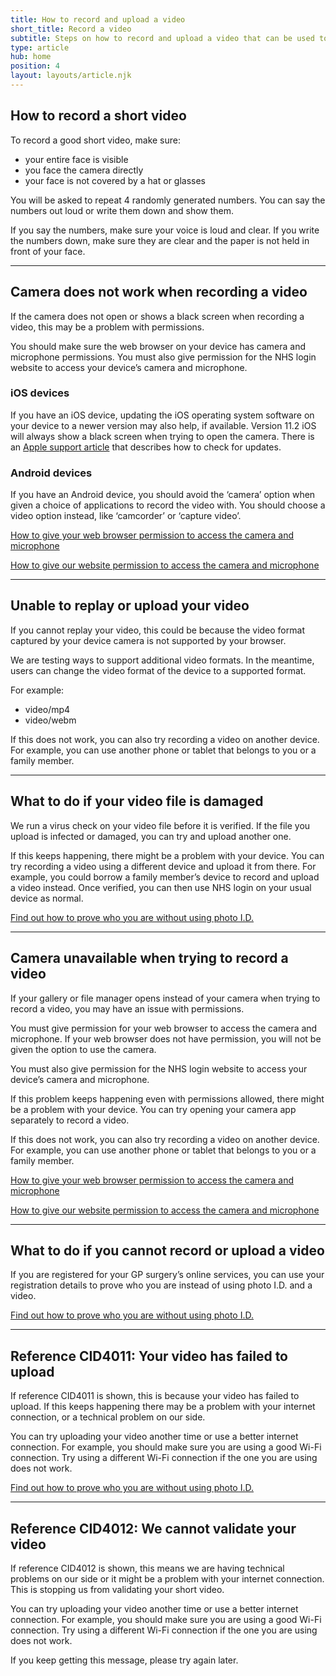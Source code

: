 ```yaml
---
title: How to record and upload a video
short_title: Record a video
subtitle: Steps on how to record and upload a video that can be used to prove who you are.
type: article
hub: home
position: 4
layout: layouts/article.njk
---
```

## How to record a short video

To record a good short video, make sure:
* your entire face is visible
* you face the camera directly
* your face is not covered by a hat or glasses

You will be asked to repeat 4 randomly generated numbers. You can say the numbers out loud or write them down and show them.

If you say the numbers, make sure your voice is loud and clear. If you write the numbers down, make sure they are clear and the paper is not held in front of your face.

***

## Camera does not work when recording a video

If the camera does not open or shows a black screen when recording a video, this may be a problem with permissions.

You should make sure the web browser on your device has camera and microphone permissions. You must also give permission for the NHS login website to access your device’s camera and microphone.

### iOS devices

If you have an iOS device, updating the iOS operating system software on your device to a newer version may also help, if available. Version 11.2 iOS will always show a black screen when trying to open the camera. There is an [Apple support article](https://support.apple.com/en-gb "Apple support article") that describes how to check for updates.

### Android devices

If you have an Android device, you should avoid the ‘camera’ option when given a choice of applications to record the video with. You should choose a video option instead, like ‘camcorder’ or ‘capture video’.

<a href="/provewhoyouare/withid/#how-to-give-your-web-browser-permission-to-access-the-camera-and-microphone">How to give your web browser permission to access the camera and microphone</a>

<a href="/provewhoyouare/withid/#how-to-give-our-website-permission-to-access-the-camera-and-microphone">How to give our website permission to access the camera and microphone</a>

***

## Unable to replay or upload your video

If you cannot replay your video, this could be because the video format captured by your device camera is not supported by your browser.

We are testing ways to support additional video formats. In the meantime, users can change the video format of the device to a supported format.

For example:
* video/mp4
* video/webm

If this does not work, you can also try recording a video on another device. For example, you can use another phone or tablet that belongs to you or a family member.

***

## What to do if your video file is damaged

We run a virus check on your video file before it is verified. If the file you upload is infected or damaged, you can try and upload another one.

If this keeps happening, there might be a problem with your device. You can try recording a video using a different device and upload it from there. For example, you could borrow a family member’s device to record and upload a video instead. Once verified, you can then use NHS login on your usual device as normal.

<a href="../provewhoyouare/withoutid">Find out how to prove who you are without using photo I.D.</a>

***

## Camera unavailable when trying to record a video

If your gallery or file manager opens instead of your camera when trying to record a video, you may have an issue with permissions.

You must give permission for your web browser to access the camera and microphone. If your web browser does not have permission, you will not be given the option to use the camera.

You must also give permission for the NHS login website to access your device’s camera and microphone.

If this problem keeps happening even with permissions allowed, there might be a problem with your device. You can try opening your camera app separately to record a video.

If this does not work, you can also try recording a video on another device. For example, you can use another phone or tablet that belongs to you or a family member.

<a href="/provewhoyouare/withid/#how-to-give-your-web-browser-permission-to-access-the-camera-and-microphone">How to give your web browser permission to access the camera and microphone</a>

<a href="/provewhoyouare/withid/#how-to-give-our-website-permission-to-access-the-camera-and-microphone">How to give our website permission to access the camera and microphone</a>

***

##  What to do if you cannot record or upload a video

If you are registered for your GP surgery’s online services, you can use your registration details to prove who you are instead of using photo I.D. and a video.

<a href="../provewhoyouare/withoutid">Find out how to prove who you are without using photo I.D.</a>

***

## Reference CID4011: Your video has failed to upload

If reference CID4011 is shown, this is because your video has failed to upload. If this keeps happening there may be a problem with your internet connection, or a technical problem on our side.

You can try uploading your video another time or use a better internet connection. For example, you should make sure you are using a good Wi-Fi connection. Try using a different Wi-Fi connection if the one you are using does not work.

<a href="../provewhoyouare/withoutid">Find out how to prove who you are without using photo I.D.</a>

***

## Reference CID4012: We cannot validate your video

If reference CID4012 is shown, this means we are having technical problems on our side or it might be a problem with your internet connection. This is stopping us from validating your short video.

You can try uploading your video another time or use a better internet connection. For example, you should make sure you are using a good Wi-Fi connection. Try using a different Wi-Fi connection if the one you are using does not work.

If you keep getting this message, please try again later.
